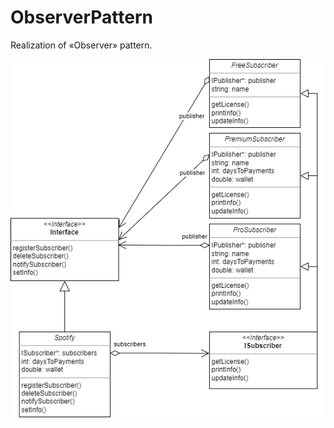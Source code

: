 # ObserverPattern
Realization of «Observer» pattern.

![Image alt](https://github.com/igorlysov/ObserverPattern/raw/master/observer.png)
